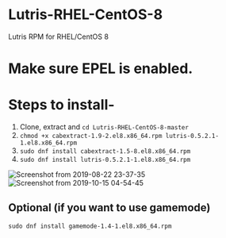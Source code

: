 # Lutris-RHEL-CentOS-8
Lutris RPM for RHEL/CentOS 8

# Make sure EPEL is enabled.

# Steps to install-

1. Clone, extract and `cd Lutris-RHEL-CentOS-8-master`
2. `chmod +x cabextract-1.9-2.el8.x86_64.rpm lutris-0.5.2.1-1.el8.x86_64.rpm`
3. `sudo dnf install cabextract-1.5-8.el8.x86_64.rpm`
4. `sudo dnf install lutris-0.5.2.1-1.el8.x86_64.rpm`

![Screenshot from 2019-08-22 23-37-35](https://user-images.githubusercontent.com/40650341/63538991-afcf1200-c536-11e9-9c4b-e3a03b85024c.png)
![Screenshot from 2019-10-15 04-54-45](https://user-images.githubusercontent.com/40650341/66789231-61237000-ef08-11e9-9f67-cd34005e4e80.png)

## Optional (if you want to use gamemode)
`sudo dnf install gamemode-1.4-1.el8.x86_64.rpm`
